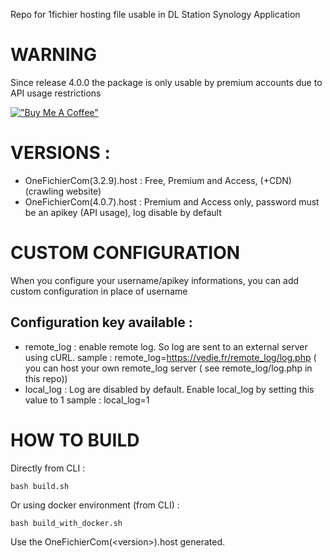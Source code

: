 Repo for 1fichier hosting file usable in DL Station Synology Application

# WARNING 

Since release 4.0.0 the package is only usable by premium accounts due to API usage restrictions

[!["Buy Me A Coffee"](https://www.buymeacoffee.com/assets/img/custom_images/orange_img.png)](https://www.buymeacoffee.com/mathieuvedie)


# VERSIONS : 
- OneFichierCom(3.2.9).host : Free, Premium and Access, (+CDN) (crawling website)
- OneFichierCom(4.0.7).host : Premium and Access only, password must be an apikey (API usage), log disable by default

# CUSTOM CONFIGURATION 

When you configure your username/apikey informations, you can add custom configuration in place of username

## Configuration key available :
- remote_log : enable remote log. So log are sent to an external server using cURL. 
sample : remote_log=https://vedie.fr/remote_log/log.php ( you can host your own remote_log server ( see remote_log/log.php in this repo)) 
- local_log : Log are disabled by default. Enable local_log by setting this value to 1
sample : local_log=1


# HOW TO BUILD 

Directly from CLI : 
```shell
bash build.sh
```

Or using docker environment (from CLI) : 
```shell
bash build_with_docker.sh
```

Use the OneFichierCom(\<version\>).host generated.
